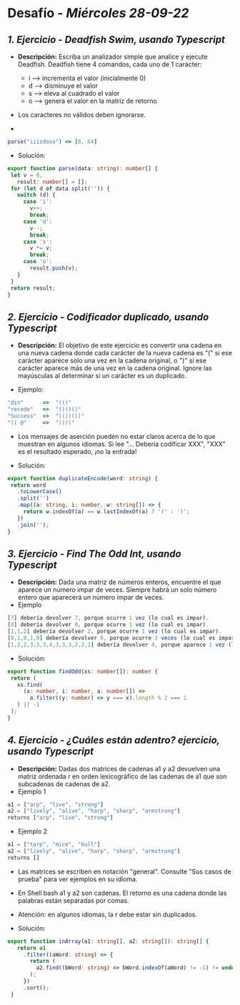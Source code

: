 # Desafío - *Miércoles 28-09-22*

## *1. Ejercicio - Deadfish Swim, usando Typescript*

- **Descripción:** Escriba un analizador simple que analice y ejecute Deadfish. Deadfish tiene 4 comandos, cada uno de 1 carácter:

  - i --> incrementa el valor (inicialmente 0) 
  - d --> disminuye el valor
  - s --> eleva al cuadrado el valor 
  - o --> genera el valor en la matriz de retorno
- Los caracteres no válidos deben ignorarse.
- 
 ```typescript
parse("iiisdoso") => [8, 64]
 ```
 
 - Solución:

 ```typescript
export function parse(data: string): number[] {
  let v = 0,
    result: number[] = [];
  for (let d of data.split('')) {
    switch (d) {
      case 'i':
        v++;
        break;
      case 'd':
        v--;
        break;
      case 's':
        v *= v;
        break;
      case 'o':
        result.push(v);
    }
  }
  return result;
}
 ```
 
 ## *2. Ejercicio - Codificador duplicado, usando Typescript*

- **Descripción:** El objetivo de este ejercicio es convertir una cadena en una nueva cadena donde cada carácter de la nueva cadena es "(" si ese carácter aparece solo una vez en la cadena original, o ")" si ese carácter aparece más de una vez en la cadena original. Ignore las mayúsculas al determinar si un carácter es un duplicado.
 
 - Ejemplo:
 
 ```typescript
"din"      =>  "((("
"recede"   =>  "()()()"
"Success"  =>  ")())())"
"(( @"     =>  "))((" 
 ```
 
 - Los mensajes de aserción pueden no estar claros acerca de lo que muestran en algunos idiomas. Si lee "... Debería codificar XXX", "XXX" es el resultado esperado, ¡no la entrada!
 
 - Solución:

 ```typescript
export function duplicateEncode(word: string) {
  return word
    .toLowerCase()
    .split('')
    .map((a: string, i: number, w: string[]) => {
      return w.indexOf(a) == w.lastIndexOf(a) ? '(' : ')';
    })
    .join('');
}
 ```
 
  ## *3. Ejercicio - Find The Odd Int, usando Typescript*

- **Descripción:** Dada una matriz de números enteros, encuentre el que aparece un número impar de veces. Siempre habrá un solo número entero que aparecerá un número impar de veces.
- Ejemplo
 ```typescript
[7] debería devolver 7, porque ocurre 1 vez (lo cual es impar). 
[0] debería devolver 0, porque ocurre 1 vez (lo cual es impar). 
[1,1,2] debería devolver 2, porque ocurre 1 vez (lo cual es impar).
[0,1,0,1,0] debería devolver 0, porque ocurre 3 veces (lo cual es impar). 
[1,2,2,3,3,3,4,3,3,3,2,2,1] debería devolver 4, porque aparece 1 vez (lo cual es impar).
 ```
 
 - Solución:

 ```typescript
export function findOdd(xs: number[]): number {
  return (
    xs.find(
      (x: number, i: number, a: number[]) =>
        a.filter((y: number) => y === x).length % 2 === 1
    ) || -1
  );
}
 ```
 
 
  ## *4. Ejercicio - ¿Cuáles están adentro? ejercicio, usando Typescript*

- **Descripción:** Dadas dos matrices de cadenas a1 y a2 devuelven una matriz ordenada r en orden lexicográfico de las cadenas de a1 que son subcadenas de cadenas de a2.
- Ejemplo 1
 ```typescript
a1 = ["arp", "live", "strong"]
a2 = ["lively", "alive", "harp", "sharp", "armstrong"]
returns ["arp", "live", "strong"]
 ```
 - Ejemplo 2
 ```typescript
a1 = ["tarp", "mice", "bull"]
a2 = ["lively", "alive", "harp", "sharp", "armstrong"]
returns []
 ```
 
 - Las matrices se escriben en notación "general". Consulte "Sus casos de prueba" para ver ejemplos en su idioma. 
 - En Shell bash a1 y a2 son cadenas. El retorno es una cadena donde las palabras están separadas por comas. 
 - Atención: en algunos idiomas, la r debe estar sin duplicados.
 
 - Solución:

 ```typescript
export function inArray(a1: string[], a2: string[]): string[] {
    return a1
      .filter((aWord: string) => {
        return (
          a2.find((bWord: string) => bWord.indexOf(aWord) != -1) != undefined
        );
      })
      .sort();
  }
 ```
 
 
